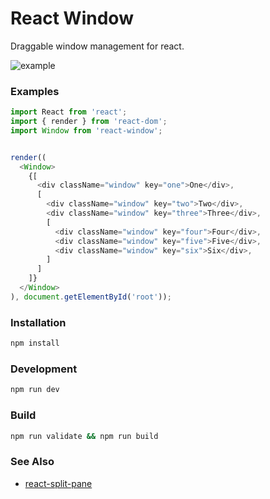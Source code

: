 # React Window

Draggable window management for react.

![example](https://user-images.githubusercontent.com/4389360/45047428-00f4a600-b047-11e8-833b-f60cd02815e1.png)


### Examples
```ts
import React from 'react';
import { render } from 'react-dom';
import Window from 'react-window';


render((
  <Window>
    {[
      <div className="window" key="one">One</div>,
      [
        <div className="window" key="two">Two</div>,
        <div className="window" key="three">Three</div>,
        [
          <div className="window" key="four">Four</div>,
          <div className="window" key="five">Five</div>,
          <div className="window" key="six">Six</div>,
        ]
      ]
    ]}
  </Window>
), document.getElementById('root'));
```

### Installation
```bash
npm install
```

### Development

```bash
npm run dev
```

### Build

```bash
npm run validate && npm run build
```

### See Also
- [react-split-pane](https://react-split-pane.surge.sh/basic-nested)
